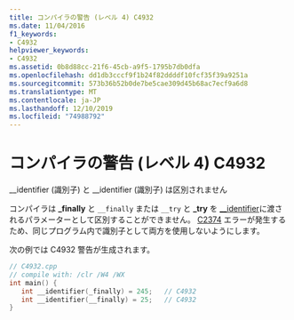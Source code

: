 ```yaml
---
title: コンパイラの警告 (レベル 4) C4932
ms.date: 11/04/2016
f1_keywords:
- C4932
helpviewer_keywords:
- C4932
ms.assetid: 0b8d88cc-21f6-45cb-a9f5-1795b7db0dfa
ms.openlocfilehash: dd1db3cccf9f1b24f82ddddf10fcf35f39a9251a
ms.sourcegitcommit: 573b36b52b0de7be5cae309d45b68ac7ecf9a6d8
ms.translationtype: MT
ms.contentlocale: ja-JP
ms.lasthandoff: 12/10/2019
ms.locfileid: "74988792"
---
```

# <a name="compiler-warning-level-4-c4932"></a>コンパイラの警告 (レベル 4) C4932

__identifier (識別子) と \__identifier (識別子) は区別されません

コンパイラは **_finally** と `__finally` または `__try` と **_try** を [__identifier](../../extensions/identifier-cpp-cli.md)に渡されるパラメーターとして区別することができません。 [C2374](../../error-messages/compiler-errors-1/compiler-error-c2374.md) エラーが発生するため、同じプログラム内で識別子として両方を使用しないようにします。

次の例では C4932 警告が生成されます。

```cpp
// C4932.cpp
// compile with: /clr /W4 /WX
int main() {
   int __identifier(_finally) = 245;   // C4932
   int __identifier(__finally) = 25;   // C4932
}
```
